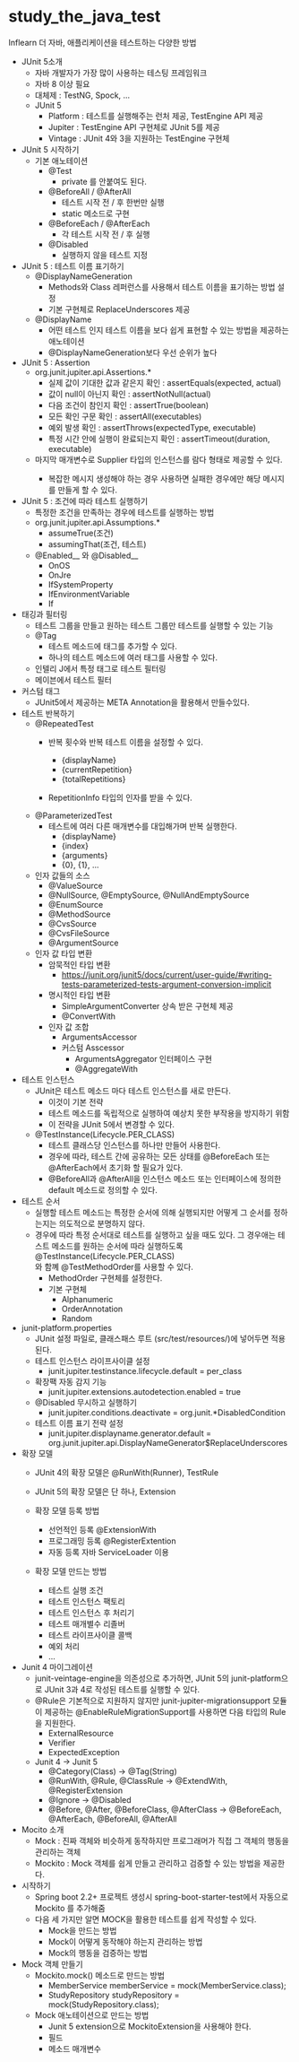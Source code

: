 # study_the_java_test
Inflearn 더 자바, 애플리케이션을 테스트하는 다양한 방법

* JUnit 5소개
  * 자바 개발자가 가장 많이 사용하는 테스팅 프레임워크
  * 자바 8 이상 필요
  * 대체제 : TestNG, Spock, ...
  * JUnit 5
    * Platform : 테스트를 실행해주는 런처 제공, TestEngine API 제공
    * Jupiter : TestEngine API 구현체로 JUnit 5를 제공
    * Vintage : JUnit 4와 3을 지원하는 TestEngine 구현체
* JUnit 5 시작하기
    * 기본 애노테이션
        * @Test
            * private 를 안붙여도 된다.
        * @BeforeAll / @AfterAll 
            * 테스트 시작 전 / 후 한번만 실행
            * static 메소드로 구현
        * @BeforeEach / @AfterEach
            * 각 테스트 시작 전 / 후 실행
        * @Disabled
            * 실행하지 않을 테스트 지정
* JUnit 5 : 테스트 이름 표기하기
    * @DisplayNameGeneration
        * Methods와 Class 레퍼런스를 사용해서 테스트 이름을 표기하는 방법 설정
        * 기본 구현체로 ReplaceUnderscores 제공
    * @DisplayName
        * 어떤 테스트 인지 테스트 이름을 보다 쉽게 표현할 수 있는 방법을 제공하는 애노테이션
        * @DisplayNameGeneration보다 우선 순위가 높다
* JUnit 5 : Assertion
    * org.junit.jupiter.api.Assertions.*
        * 실제 값이 기대한 값과 같은지 확인 : assertEquals(expected, actual)
        * 값이 null이 아닌지 확인 : assertNotNull(actual)
        * 다음 조건이 참인지 확인 : assertTrue(boolean)
        * 모든 확인 구문 확인 : assertAll(executables)
        * 예외 발생 확인 : assertThrows(expectedType, executable)
        * 특정 시간 안에 실행이 완료되는지 확인 : assertTimeout(duration, executable)
    * 마지막 매개변수로 Supplier<String> 타입의 인스턴스를 람다 형태로 제공할 수 있다.
        * 복잡한 메시지 생성해야 하는 경우 사용하면 실패한 경우에만 해당 메시지를 만들게 할 수 있다.
* JUnit 5 : 조건에 따라 테스트 실행하기
    * 특정한 조건을 만족하는 경우에 테스트를 실행하는 방법
    * org.junit.jupiter.api.Assumptions.*
        * assumeTrue(조건)
        * assumingThat(조건, 테스트)
    * @Enabled__ 와 @Disabled__
        * OnOS
        * OnJre
        * IfSystemProperty
        * IfEnvironmentVariable
        * If
* 태깅과 필터링
    * 테스트 그룹을 만들고 원하는 테스트 그룹만 테스트를 실행할 수 있는 기능
    * @Tag
        * 테스트 메소드에 태그를 추가할 수 있다.
        * 하나의 테스트 메소드에 여러 태그를 사용할 수 있다.
    * 인텔리 J에서 특정 태그로 테스트 필터링
    * 메이븐에서 테스트 필터
* 커스텀 태그
    * JUnit5에서 제공하는 META Annotation을 활용해서 만들수있다.
* 테스트 반복하기
    * @RepeatedTest
        * 반복 횟수와 반복 테스트 이름을 설정할 수 있다.
            * {displayName}
            * {currentRepetition}
            * {totalRepetitions}

        * RepetitionInfo 타입의 인자를 받을 수 있다.
    * @ParameterizedTest
        * 테스트에 여러 다른 매개변수를 대입해가며 반복 실행한다.
            * {displayName}
            * {index}
            * {arguments}
            * {0}, {1}, ...
    * 인자 값들의 소스
        * @ValueSource
        * @NullSource, @EmptySource, @NullAndEmptySource
        * @EnumSource
        * @MethodSource
        * @CvsSource
        * @CvsFileSource
        * @ArgumentSource
    * 인자 값 타입 변환
        * 암묵적인 타입 변환
            * https://junit.org/junit5/docs/current/user-guide/#writing-tests-parameterized-tests-argument-conversion-implicit
        * 명시적인 타입 변환
            * SimpleArgumentConverter 상속 받은 구현체 제공
            * @ConvertWith
        * 인자 값 조합
            * ArgumentsAccessor
            * 커스텀 Asscessor
                * ArgumentsAggregator 인터페이스 구현
                * @AggregateWith
* 테스트 인스턴스
    * JUnit은 테스트 메소드 마다 테스트 인스턴스를 새로 만든다.
        * 이것이 기본 전략
        * 테스트 메소드를 독립적으로 실행하여 예상치 못한 부작용을 방지하기 위함
        * 이 전략을 JUnit 5에서 변경할 수 있다.
    * @TestInstance(Lifecycle.PER_CLASS)
        * 테스트 클래스당 인스턴스를 하나만 만들어 사용한다.
        * 경우에 따라, 테스트 간에 공유하는 모든 상태를  @BeforeEach 또는 @AfterEach에서 초기화 할 필요가 있다.
        * @BeforeAll과 @AfterAll을 인스턴스 메소드 또는 인터페이스에 정의한 default 메소드로 정의할 수 있다.                                
* 테스트 순서
    * 실행할 테스트 메소드는 특정한 순서에 의해 실행되지만 어떻게 그 순서를 정하는지는 의도적으로 분명하지 않다.
    * 경우에 따라 특정 순서대로 테스트를 실행하고 싶을 때도 있다. 그 경우애는 테스트 메소드를 원하는 순서에 따라 실행하도록 @TestInstance(Lifecycle.PER_CLASS) <br>
      와 함꼐 @TestMethodOrder를 사용할 수 있다.
        - MethodOrder 구현체를 설정한다.
        - 기본 구현체
            - Alphanumeric
            - OrderAnnotation
            - Random
* junit-platform.properties
    * JUnit 설정 파일로, 클래스패스 루트 (src/test/resources/)에 넣어두면 적용된다.
    * 테스트 인스턴스 라이프사이클 설정
        * junit.jupiter.testinstance.lifecycle.default = per_class
    * 확장팩 자동 감지 기능
        * junit.jupiter.extensions.autodetection.enabled = true
    * @Disabled 무시하고 실행하기
        * junit.jupiter.conditions.deactivate = org.junit.*DisabledCondition
    * 테스트 이름 표기 전략 설정
        * junit.jupiter.displayname.generator.default = org.junit.jupiter.api.DisplayNameGenerator$ReplaceUnderscores
* 확장 모델
    * JUnit 4의 확장 모델은  @RunWith(Runner), TestRule
    * JUnit 5의 확장 모델은 단 하나, Extension
    
    * 확장 모델 등록 방법
        * 선언적인 등록 @ExtensionWith
        * 프로그래밍 등록 @RegisterExtention
        * 자동 등록 자바 ServiceLoader 이용
    * 확장 모델 만드는 방법
        * 테스트 실행 조건
        * 테스트 인스턴스 팩토리
        * 테스트 인스턴스 후 처리기
        * 테스트 매개별수 리졸버
        * 테스트 라이프사이클 콜백 
        * 예외 처리
        * ...
* Junit 4 마이그레이션
    * junit-veintage-engine을 의존성으로 추가하면, JUnit 5의 junit-platform으로 JUnit 3과 4로 작성된 테스트를 실행할 수 있다.
    * @Rule은 기본적으로 지원하지 않지만 junit-jupiter-migrationsupport 모듈이 제공하는 @EnableRuleMigrationSupport를 사용하면 다음 타입의 Rule을 지원한다.
        * ExternalResource
        * Verifier
        * ExpectedException
    * Junit 4 -> Junit 5
        * @Category(Class) -> @Tag(String) 
        * @RunWith, @Rule, @ClassRule -> @ExtendWith, @RegisterExtension
        * @Ignore -> @Disabled
        * @Before, @After, @BeforeClass, @AfterClass -> @BeforeEach, @AfterEach, @BeforeAll, @AfterAll                 
* Mocito 소개
    * Mock : 진짜 객체와 비슷하게 동작하지만 프로그래머가 직접 그 객체의 행동을 관리하는 객체
    * Mockito : Mock 객체를 쉽게 만들고 관리하고 검증할 수 있는 방법을 제공한다.
* 시작하기
    * Spring boot 2.2+ 프로젝트 생성시 spring-boot-starter-test에서 자동으로 Mockito 를 추가해줌
    * 다음 세 가지만 알면 MOCK을 활용한 테스트를 쉽게 작성할 수 있다.
        - Mock을 만드는 방법
        - Mock이 어떻게 동작해야 하는지 관리하는 방법
        - Mock의 행동을 검증하는 방법
* Mock 객체 만들기   
    * Mockito.mock() 메소드로 만드는 방법
        * MemberService memberService = mock(MemberService.class);
        * StudyRepository studyRepository = mock(StudyRepository.class);        
    * Mock 애노테이션으로 만드는 방법
        - Junit 5 extension으로 MockitoExtension을 사용해야 한다.
        - 필드
        - 메소드 매개변수                                                         